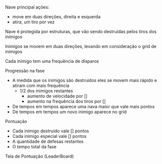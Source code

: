 Nave principal ações:
- move em duas direções, direita e esquerda
- atira, um tiro por vez

Nave é protegida por estruturas, que vão sendo destruídas pelos tiros dos inimigos

Inimigos se movem em duas direções, levando em consideração o grid de inimigos

Cada inimigo tem uma frequência de disparos

Progressão na fase
- A medida que os inimigos são destruidos eles se movem mais rápido e atiram com mais frequência
   - 1/2 dos inimigos restantes
     - aumento de velocidade por []
     - aumento na frequência dos tiros por []
- De tempos em tempos aparece uma nava maior que vale mais pontos
- De tempos em tempos um novo inimigo aparece no grid

Pontuação
- Cada inimigo destruido vale [] pontos
- Cada inimigo especial vale [] pontos
- A quantidade de defesas restantes
- O tempo total da fase

Tela de Pontuação (LeaderBoard)